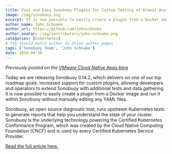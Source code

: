 ```yaml
---
title: Fast and Easy Sonobuoy Plugins for Custom Testing of Almost Anything
image: /img/sonobuoy.svg
excerpt: It is now possible to easily create a plugin from a Docker image and run it within Sonobuoy without manually editing any YAML files.
author_name: John Schnake
author_url: https://github.com/johnschnake
author_avatar: /img/contributors/john-schnake.png
categories: [kubernetes]
# Tag should match author to drive author pages
tags: ['Sonobuoy Team', 'John Schnake']
date: 2019-04-30
---
```

_Previously posted on the [VMware Cloud Native Apps blog](https://blogs.vmware.com/cloudnative/)_

Today we are releasing Sonobuoy 0.14.2, which delivers on one of our top roadmap goals: increased support for custom plugins, allowing developers and operators to extend Sonobuoy with additional tests and data gathering. It is now possible to easily create a plugin from a Docker image and run it within Sonobuoy without manually editing any YAML files.

Sonobuoy, an open source diagnostic tool, runs upstream Kubernetes tests to generate reports that help you understand the state of your cluster. Sonobuoy is the underlying technology powering the Certified Kubernetes Conformance Program, which was created by the Cloud Native Computing Foundation (CNCF) and is used by every Certified Kubernetes Service Provider.

[Read the full article here.](https://blogs.vmware.com/cloudnative/2019/04/30/sonobuoy-plugins-custom-testing/)
